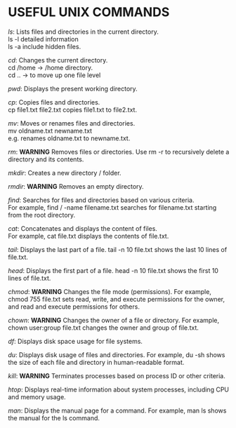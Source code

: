 # USEFUL UNIX COMMANDS

_ls_: Lists files and directories in the current directory.
<br>
ls -l detailed information <br>
ls -a include hidden files. <br>

_cd_: Changes the current directory.<br>
cd /home -> /home directory. <br>
cd .. -> to move up one file level <br>

_pwd_: Displays the present working directory.

_cp_: Copies files and directories.<br>
cp file1.txt file2.txt copies file1.txt to file2.txt.

_mv_: Moves or renames files and directories. <br>
mv oldname.txt newname.txt <br>e.g. renames oldname.txt to newname.txt.

_rm_: **WARNING** Removes files or directories. Use rm -r to recursively delete a directory and its contents.

_mkdir_: Creates a new directory / folder.

_rmdir_: **WARNING** Removes an empty directory.

_find_: Searches for files and directories based on various criteria. <br>For example, find / -name filename.txt searches for filename.txt starting from the root directory.

_cat_: Concatenates and displays the content of files. <br>For example, cat file.txt displays the contents of file.txt.

_tail_: Displays the last part of a file. tail -n 10 file.txt shows the last 10 lines of file.txt.

_head_: Displays the first part of a file. head -n 10 file.txt shows the first 10 lines of file.txt.

_chmod_: **WARNING** Changes the file mode (permissions). For example, chmod 755 file.txt sets read, write, and execute permissions for the owner, and read and execute permissions for others.

_chown_: **WARNING** Changes the owner of a file or directory. For example, chown user:group file.txt changes the owner and group of file.txt.

_df_: Displays disk space usage for file systems.

_du_: Displays disk usage of files and directories. For example, du -sh shows the size of each file and directory in human-readable format.

_kill_: **WARNING** Terminates processes based on process ID or other criteria.

_htop_: Displays real-time information about system processes, including CPU and memory usage.

_man_: Displays the manual page for a command. For example, man ls shows the manual for the ls command.
